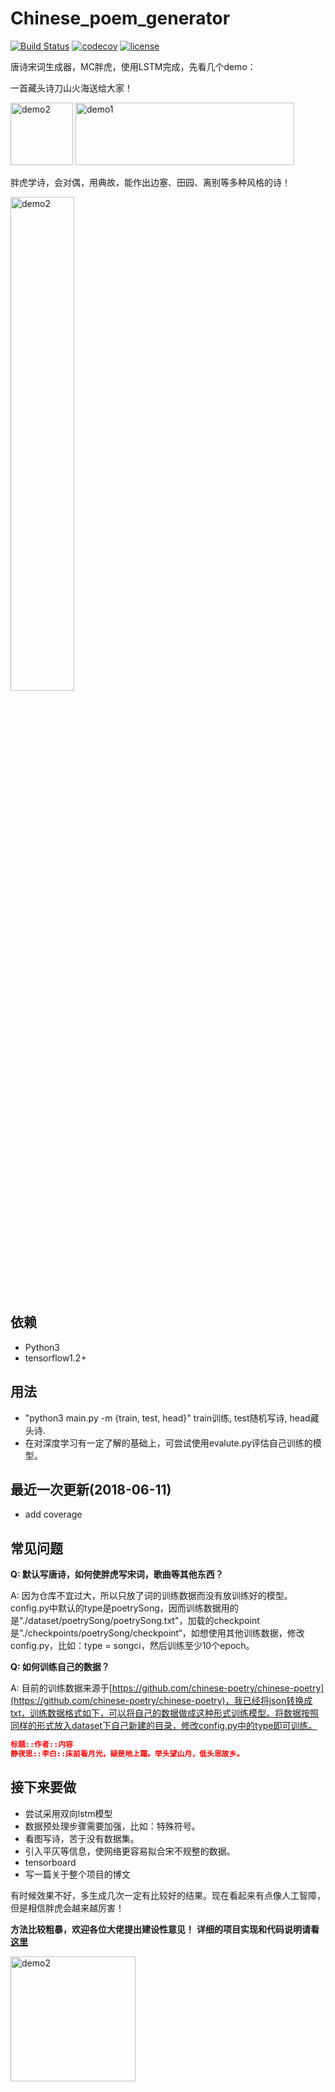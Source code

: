 # Chinese_poem_generator 
[![Build Status](https://travis-ci.org/hjptriplebee/Chinese_poem_generator.svg?branch=master)](https://travis-ci.org/hjptriplebee/Chinese_poem_generator)
[![codecov](https://codecov.io/gh/hjptriplebee/Chinese_poem_generator/branch/master/graph/badge.svg)](https://codecov.io/gh/hjptriplebee/Chinese_poem_generator)
[![license](https://img.shields.io/aur/license/yaourt.svg)](https://github.com/hjptriplebee/Chinese_poem_generator/blob/master/LICENSE)

唐诗宋词生成器，MC胖虎，使用LSTM完成，先看几个demo：

一首藏头诗刀山火海送给大家！

<img src="https://raw.githubusercontent.com/hjptriplebee/Chinese_poem_generator/master/panghu1.jpg" width = "100" height = "100" alt="demo2" /> <img src="https://raw.githubusercontent.com/hjptriplebee/Chinese_poem_generator/master/demo1.png" width = "350" height = "100" alt="demo1" />

胖虎学诗，会对偶，用典故，能作出边塞、田园、离别等多种风格的诗！

<img src="https://raw.githubusercontent.com/hjptriplebee/Chinese_poem_generator/master/demo2.png" width = "45%" alt="demo2" />

## 依赖
- Python3
- tensorflow1.2+

## 用法
- "python3 main.py -m {train, test, head}" train训练, test随机写诗, head藏头诗.
- 在对深度学习有一定了解的基础上，可尝试使用evalute.py评估自己训练的模型。

## 最近一次更新(2018-06-11)
- add coverage

## 常见问题
**Q: 默认写唐诗，如何使胖虎写宋词，歌曲等其他东西？**

A: 因为仓库不宜过大，所以只放了词的训练数据而没有放训练好的模型。config.py中默认的type是poetrySong，因而训练数据用的是“./dataset/poetrySong/poetrySong.txt"，加载的checkpoint是”./checkpoints/poetrySong/checkpoint“，如想使用其他训练数据，修改config.py，比如：type = songci，然后训练至少10个epoch。

**Q: 如何训练自己的数据？**

A: 目前的训练数据来源于[https://github.com/chinese-poetry/chinese-poetry](https://github.com/chinese-poetry/chinese-poetry)，我已经将json转换成txt，训练数据格式如下，可以将自己的数据做成这种形式训练模型。将数据按照同样的形式放入dataset下自己新建的目录，修改config.py中的type即可训练。

```json
标题::作者::内容
静夜思::李白::床前看月光，疑是地上霜。举头望山月，低头思故乡。
```

## 接下来要做
- 尝试采用双向lstm模型
- 数据预处理步骤需要加强，比如：特殊符号。
- 看图写诗，苦于没有数据集。
- 引入平仄等信息，使网络更容易拟合宋不规整的数据。
- tensorboard
- 写一篇关于整个项目的博文

有时候效果不好，多生成几次一定有比较好的结果。现在看起来有点像人工智障，但是相信胖虎会越来越厉害！

**方法比较粗暴，欢迎各位大佬提出建设性意见！**
**详细的项目实现和代码说明请看[这里](http://blog.csdn.net/accepthjp/article/details/73875108)**

<img src="https://raw.githubusercontent.com/hjptriplebee/Chinese_poem_generator/master/panghu2.jpg" width = "200" height = "200" alt="demo2" />

